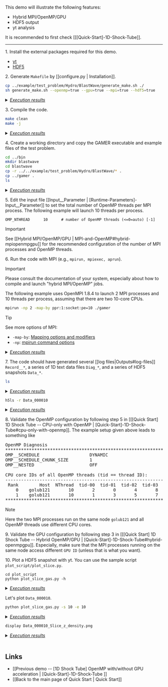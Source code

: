 This demo will illustrate the following features:
* Hybrid MPI/OpenMP/GPU
* HDF5 output
* yt analysis

It is recommended to first check [[[Quick-Start]-1D-Shock-Tube]].

***

1\. Install the external packages required for this demo.
* [yt](http://yt-project.org)
* [HDF5](https://support.hdfgroup.org/HDF5)

2\. Generate `Makefile` by [[configure.py | Installation]].
``` bash
cp ../example/test_problem/Hydro/BlastWave/generate_make.sh ./
sh generate_make.sh --openmp=true --gpu=true --mpi=true --hdf5=true
```
<details>
<summary><u><i>Execution results</i></u></summary>

<pre>
   ...
   ...
========================================
Makefile is created.
========================================
</pre>
</details>

3\. Compile the code.
``` bash
make clean
make -j
```
<details>
<summary><u><i>Execution results</i></u></summary>

<pre>
   ...
   ...
Compiling GAMER --> Successful!
</pre>
</details>

4\. Create a working directory and copy the GAMER executable and
example files of the test problem.
``` bash
cd ../bin
mkdir blastwave
cd blastwave
cp -r ../../example/test_problem/Hydro/BlastWave/* .
cp ../gamer .
ls
```
<details>
<summary><u><i>Execution results</i></u></summary>

<pre>
Input__Flag_Lohner  Input__Parameter  Input__TestProb  README  clean.sh  gamer  plot_profile.gpt  plot_slice.py
</pre>
</details>

5\. Edit the input file
[[Input__Parameter | [Runtime-Parameters]-Input__Parameter]]
to set the total number of OpenMP threads per MPI process.
The following example will launch 10 threads per process.
```
OMP_NTHREAD      10      # number of OpenMP threads (<=0=auto) [-1]
```

> [!IMPORTANT]
> See [[Hybrid MPI/OpenMP/GPU | MPI-and-OpenMP#hybrid-mpiopenmpgpu]]
for the recommended configuration of the number of MPI processes and OpenMP threads.

6\. Run the code with MPI (e.g., `mpirun, mpiexec, aprun`).
> [!IMPORTANT]
> Please consult the documentation of your system, especially about how to compile and launch "hybrid MPI/OpenMP" jobs.

The following example uses OpenMPI 1.8.4 to launch 2 MPI processes
and 10 threads per process, assuming that there are two 10-core CPUs.
```bash
mpirun -np 2 -map-by ppr:1:socket:pe=10 ./gamer
```
> [!TIP]
> See more options of MPI:
>   * `-map-by`: [Mapping options and modifiers](https://www.ibm.com/docs/en/smpi/10.2?topic=affinity-mapping-options-modifiers)
>   * `-np`: [mpirun command options](https://www.ibm.com/docs/da/smpi/10.2?topic=command-mpirun-options)
<details>
<summary><u><i>Execution results</i></u></summary>

<pre>
   ...
   ...
Time: 4.8438672e-03 -> 4.8932853e-03,   Step:     114 ->     115,   dt_base: 4.9418079e-05
Time: 4.8932853e-03 -> 4.9427910e-03,   Step:     115 ->     116,   dt_base: 4.9505779e-05
Time: 4.9427910e-03 -> 4.9923843e-03,   Step:     116 ->     117,   dt_base: 4.9593262e-05
Time: 4.9923843e-03 -> 5.0000000e-03,   Step:     117 ->     118,   dt_base: 7.6156993e-06
Output_DumpData_Total_HDF5 (DumpID = 10) ...
Output_DumpData_Total_HDF5 (DumpID = 10) ... done
Output_DumpData_Part (DumpID = 10) ...
Output_DumpData_Part (DumpID = 10) ... done
End_GAMER ...
End_MemFree ... done
End_GAMER ... done


~ GAME OVER ~
</pre>
</details>

7\. The code should have generated several [[log files|Outputs#log-files]]
`Record__*`, a series of 1D text data files `Diag_*`, and a series of
HDF5 snapshots `Data_*`.
```bash
ls
```
<details>
<summary><u><i>Execution results</i></u></summary>

<pre>
Data_000000  Data_000005  Data_000010  Diag_000004  Diag_000009         README               Record__Note         clean.sh
Data_000001  Data_000006  Diag_000000  Diag_000005  Diag_000010         Record__Dump         Record__PatchCount   gamer
Data_000002  Data_000007  Diag_000001  Diag_000006  Input__Flag_Lohner  Record__LoadBalance  Record__Performance  plot_profile.gpt
Data_000003  Data_000008  Diag_000002  Diag_000007  Input__Parameter    Record__MemInfo      Record__TimeStep     plot_slice.py
Data_000004  Data_000009  Diag_000003  Diag_000008  Input__TestProb     Record__NCorrUnphy   Record__Timing
</pre>
</details>

```bash
h5ls -r Data_000010
```
<details>
<summary><u><i>Execution results</i></u></summary>

<pre>
/                        Group
/GridData                Group
/GridData/Dens           Dataset {6016, 8, 8, 8}
/GridData/Engy           Dataset {6016, 8, 8, 8}
/GridData/MomX           Dataset {6016, 8, 8, 8}
/GridData/MomY           Dataset {6016, 8, 8, 8}
/GridData/MomZ           Dataset {6016, 8, 8, 8}
/Info                    Group
/Info/InputPara          Dataset {SCALAR}
/Info/KeyInfo            Dataset {SCALAR}
/Info/Makefile           Dataset {SCALAR}
/Info/SymConst           Dataset {SCALAR}
/Tree                    Group
/Tree/Corner             Dataset {6016, 3}
/Tree/Father             Dataset {6016}
/Tree/LBIdx              Dataset {6016}
/Tree/Sibling            Dataset {6016, 26}
/Tree/Son                Dataset {6016}
</pre>
</details>

8\. Validate the OpenMP configuration by following step 5 in
[[[Quick Start] 1D Shock Tube -- CPU-only with OpenMP | [Quick-Start]-1D-Shock-Tube#cpu-only-with-openmp]].
The example setup given above leads to something like
<pre>
OpenMP Diagnosis
***********************************************************************************
OMP__SCHEDULE                   DYNAMIC
OMP__SCHEDULE_CHUNK_SIZE        1
OMP__NESTED                     OFF

CPU core IDs of all OpenMP threads (tid == thread ID):
------------------------------------------------------------------------
 Rank        Host  NThread  tid-00  tid-01  tid-02  tid-03  tid-04  tid-05  tid-06  tid-07  tid-08  tid-09
    0    golub121       10       2       0       4       8      10      12      14      16      18       6
    1    golub121       10       1       3       5       7       9      11      13      15      17      19
***********************************************************************************
</pre>
> [!NOTE]
> Here the two MPI processes run on the same node `golub121` and all OpenMP threads use different CPU cores.

9\. Validate the GPU configuration by following step 3 in
[[[Quick Start] 1D Shock Tube -- Hybrid OpenMP/GPU | [Quick-Start]-1D-Shock-Tube#hybrid-openmpgpu]].
Especially, make sure that the MPI processes running on the
same node access different `GPU ID` (unless that is what you want).

10\. Plot a HDF5 snapshot with yt. You can use the sample script `plot_script/plot_slice.py`.
```
cd plot_script
python plot_slice_gas.py -h
```
<details>
<summary><u><i>Execution results</i></u></summary>

<pre>
usage: plot_slice_gas.py [-h] -s IDX_START -e IDX_END [-d DIDX] [-i PREFIX]

Plot gas density slices for the blast wave test

optional arguments:
  -h, --help    show this help message and exit
  -s IDX_START  first data index
  -e IDX_END    last data index
  -d DIDX       delta data index [1]
  -i PREFIX     data path prefix [../]
</pre>
</details>

Let's plot `Data_000010`.
``` bash
python plot_slice_gas.py -s 10 -e 10
```
<details>
<summary><u><i>Execution results</i></u></summary>

<pre>
Command-line arguments:
-------------------------------------------------------------------
plot_slice_gas.py -s 10 -e 10
-------------------------------------------------------------------

yt : [WARNING  ] 2017-12-11 20:34:09,787 Cannot determine code units ==> Use units_override to specify the units
yt : [WARNING  ] 2017-12-11 20:34:09,788 Assuming length unit = 1.0 cm
yt : [WARNING  ] 2017-12-11 20:34:09,789 Assuming time unit = 1.0 s
yt : [WARNING  ] 2017-12-11 20:34:09,789 Assuming mass unit = 1.0 g
yt : [INFO     ] 2017-12-11 20:34:09,842 Parameters: current_time              = 0.005
yt : [INFO     ] 2017-12-11 20:34:09,842 Parameters: domain_dimensions         = [32 32 32]
yt : [INFO     ] 2017-12-11 20:34:09,843 Parameters: domain_left_edge          = [ 0.  0.  0.]
yt : [INFO     ] 2017-12-11 20:34:09,844 Parameters: domain_right_edge         = [ 1.  1.  1.]
yt : [INFO     ] 2017-12-11 20:34:09,845 Parameters: cosmological_simulation   = 0
yt : [INFO     ] 2017-12-11 20:34:14,783 xlim = 0.000000 1.000000
yt : [INFO     ] 2017-12-11 20:34:14,784 ylim = 0.000000 1.000000
yt : [INFO     ] 2017-12-11 20:34:14,786 xlim = 0.000000 1.000000
yt : [INFO     ] 2017-12-11 20:34:14,787 ylim = 0.000000 1.000000
yt : [INFO     ] 2017-12-11 20:34:14,810 Making a fixed resolution buffer of (('gas', 'density')) 800 by 800
yt : [INFO     ] 2017-12-11 20:34:18,923 Saving plot Data_000010_Slice_z_density.png
</pre>
</details>

```bash
display Data_000010_Slice_z_density.png
```
<details>
<summary><u><i>Execution results</i></u></summary>

[[/images/blastwave.png | alt=blastwave]]
</details>

<br>

## Links
* [[Previous demo -- [1D Shock Tube] OpenMP with/without GPU acceleration | [Quick-Start]-1D-Shock-Tube ]]
* [[Back to the main page of Quick Start | Quick Start]]
